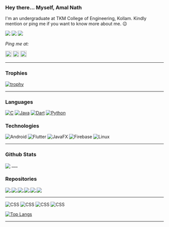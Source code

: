### Hey there... Myself, Amal Nath
I'm an undergraduate at TKM College of Engineering, Kollam. Kindly mention or ping me if you want to know more about me. 😉



![](https://komarev.com/ghpvc/?username=amalnathm7&color=010040&style=flat-square)
![](https://img.shields.io/github/followers/amalnathm7?style=flat-square)
![](https://img.shields.io/github/stars/amalnathm7?style=flat-square)

_Ping me at:_

<a href="https://www.linkedin.com/in/amal-nath-m-1ba12a192/"><img src = "https://avatars3.githubusercontent.com/u/357098?s=200&v=4" width=20px height=20px></a>
<a href="https://twitter.com/amalnathm7"><img src = "https://avatars3.githubusercontent.com/u/50278?s=200&v=4" width=20px height=20px></a>
<a href="https://www.instagram.com/_a_m_a_l_n_a_t_h_/"><img src = "https://avatars3.githubusercontent.com/u/549085?s=200&v=4" width=20px height=20px></a>
___

### Trophies

[![trophy](https://github-profile-trophy.vercel.app/?username=amalnathm7&theme=radical)](https://github.com/ryo-ma/github-profile-trophy)

___

### Languages

[![C](https://img.shields.io/badge/-C-fff?&logo=C)](https://github.com/amalnathm7?tab=repositories&q=&type=&language=C)
[![Java](https://img.shields.io/badge/-Java-fff?&logo=Java&logoColor=f89820)](https://github.com/amalnathm7?tab=repositories&q=&type=&language=Java)
[![Dart](https://img.shields.io/badge/-Dart-fff?&logo=Dart&logoColor=4597ce)](https://github.com/amalnathm7?tab=repositories&q=&type=&language=Dart)
[![Python](https://img.shields.io/badge/-Python-fff?&logo=python&logoColor=306998)](https://github.com/amalnathm7?tab=repositories&q=&type=&language=Python)

### Technologies

![Android](https://img.shields.io/badge/-Android-fff?&logo=Android&logoColor=000)
![Flutter](https://img.shields.io/badge/-Flutter-fff?&logo=flutter&logoColor=000)
![JavaFX](https://img.shields.io/badge/-JavaFX-fff?&logo=Java&logoColor=000)
![Firebase](https://img.shields.io/badge/-Firebase-fff?&logo=Firebase&logoColor=000)
![Linux](https://img.shields.io/badge/-Linux-fff?&logo=Linux&logoColor=000)
___

### Github Stats

<img align="center" src="https://github-readme-stats.vercel.app/api?username=amalnathm7&show_icons=true&theme=radical" />
___

### Repositories

<a href="https://github.com/amalnathm7/Memoir">
  <img align="center" src="https://github-readme-stats.vercel.app/api/pin/?username=amalnathm7&&theme=radical&repo=Memoir" />
</a>
<a href="https://github.com/amalnathm7/Bingo">
  <img align="center" src="https://github-readme-stats.vercel.app/api/pin/?username=amalnathm7&&theme=radical&repo=Bingo" />
</a>
<a href="https://github.com/amalnathm7/Calculator">
  <img align="center" src="https://github-readme-stats.vercel.app/api/pin/?username=amalnathm7&&theme=radical&repo=Calculator" />
</a>
<a href="https://github.com/amalnathm7/Bmi_calculator">
  <img align="center" src="https://github-readme-stats.vercel.app/api/pin/?username=amalnathm7&&theme=radical&repo=Bmi_calculator" />
</a>
<a href="https://github.com/amalnathm7/Covid-19-tracker">
  <img align="center" src="https://github-readme-stats.vercel.app/api/pin/?username=amalnathm7&&theme=radical&repo=Covid-19-Tracker" />
</a>
<a href="https://github.com/amalnathm7/memoir_rest_api_v1">
  <img align="center" src="https://github-readme-stats.vercel.app/api/pin/?username=amalnathm7&&theme=radical&repo=memoir_rest_api_v1" />
</a>

___

![CSS](https://img.shields.io/badge/C-EXPERT-orange)
![CSS](https://img.shields.io/badge/JAVA-EXPERT-orange)
![CSS](https://img.shields.io/badge/DART-INTERMEDIATE-blue)
![CSS](https://img.shields.io/badge/PYTHON-BEGINNER-green)


[![Top Langs](https://github-readme-stats.vercel.app/api/top-langs/?username=amalnathm7&layout=compact&theme=radical&cache_seconds=86400)](https://github.com/amalnathm7)
___
